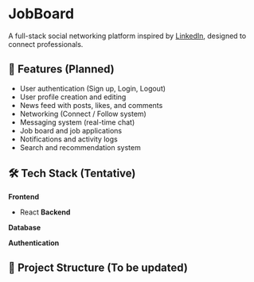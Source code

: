 # JobBoard

A full-stack social networking platform inspired by [LinkedIn](https://www.linkedin.com), designed to connect professionals.

## 🚀 Features (Planned)

- User authentication (Sign up, Login, Logout)
- User profile creation and editing
- News feed with posts, likes, and comments
- Networking (Connect / Follow system)
- Messaging system (real-time chat)
- Job board and job applications
- Notifications and activity logs
- Search and recommendation system

## 🛠 Tech Stack (Tentative)

**Frontend**
- React
**Backend**

**Database**


**Authentication**


## 📁 Project Structure (To be updated)
